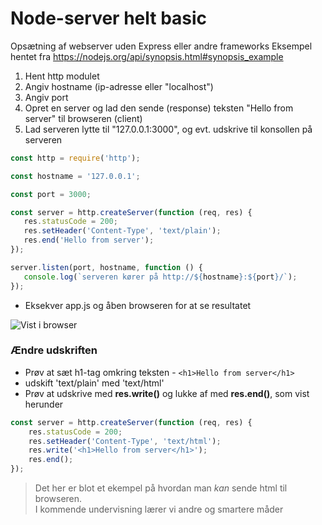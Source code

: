 # Node-server helt basic
Opsætning af webserver uden Express eller andre frameworks
Eksempel hentet fra https://nodejs.org/api/synopsis.html#synopsis_example 

1. Hent http modulet
2. Angiv hostname (ip-adresse eller "localhost")
3. Angiv port
4. Opret en server og lad den sende (response) teksten "Hello from server" til browseren (client)
5. Lad serveren lytte til "127.0.0.1:3000", og evt. udskrive til konsollen på serveren
 ```javascript
const http = require('http');

const hostname = '127.0.0.1';

const port = 3000;

const server = http.createServer(function (req, res) {
    res.statusCode = 200;
    res.setHeader('Content-Type', 'text/plain');
    res.end('Hello from server');
});

server.listen(port, hostname, function () {
    console.log(`serveren kører på http://${hostname}:${port}/`);
});
``` 
* Eksekver app.js og åben browseren for at se resultatet

![Vist i browser](./documentation/images/browser-1.png)

### Ændre udskriften
* Prøv at sæt h1-tag omkring teksten - `<h1>Hello from server</h1>`
* udskift 'text/plain' med 'text/html'
* Prøv at udskrive med **res.write()** og lukke af med **res.end()**, som vist herunder
```javascript
const server = http.createServer(function (req, res) {
    res.statusCode = 200;
    res.setHeader('Content-Type', 'text/html');
    res.write('<h1>Hello from server</h1>');
    res.end();
});
```
> Det her er blot et ekempel på hvordan man _kan_ sende html til browseren.<br>
> I kommende undervisning lærer vi andre og smartere måder
